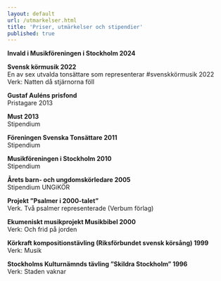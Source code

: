 ```yaml
---
layout: default
url: /utmarkelser.html
title: 'Priser, utmärkelser och stipendier'
published: true
---
```


**Invald i Musikföreningen i Stockholm 2024**

**Svensk körmusik 2022**  
En av sex utvalda tonsättare som representerar #svenskkörmusik 2022  
Verk: Natten då stjärnorna föll  

**Gustaf Auléns prisfond**   
Pristagare 2013

**Must 2013**  
Stipendium

**Föreningen Svenska Tonsättare 2011**  
Stipendium 

**Musikföreningen i Stockholm 2010**  
Stipendium 

**Årets barn- och ungdomskörledare 2005**  
Stipendium UNGiKÖR 

**Projekt ”Psalmer i 2000-talet”**   
Verk. Två psalmer representerade (Verbum förlag)

**Ekumeniskt musikprojekt Musikbibel 2000**  
Verk: Och frid på jorden

**Körkraft kompositionstävling (Riksförbundet svensk körsång) 1999**  
Verk: Musik

**Stockholms  Kulturnämnds tävling ”Skildra Stockholm” 1996**  
Verk: Staden vaknar











	


